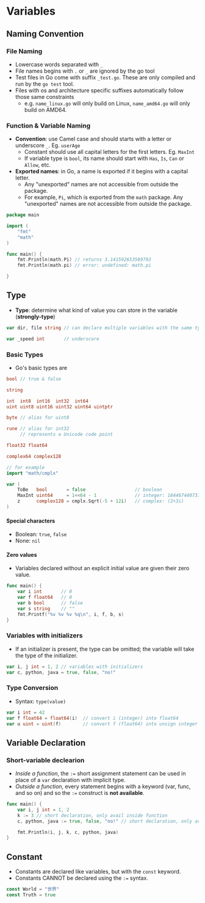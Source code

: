 # Variables

## Naming Convention

### File Naming

- Lowercase words separated with `_`
- File names begins with `.` or `_` are ignored by the go tool
- Test files in Go come with suffix `_test.go`. These are only compiled and run by the `go test` tool.
- Files with os and architecture specific suffixes automatically follow those same constraints
  - e.g. `name_linux.go` will only build on Linux, `name_amd64.go` will only build on AMD64.

### Function & Variable Naming

- **Convention**: use Camel case and should starts with a letter or underscore `_`. Eg. `userAge`
  - Constant should use all capital letters for the first letters. Eg. `MaxInt`
  - If variable type is `bool`, its name should start with `Has`, `Is`, `Can` or `Allow`, etc.
- **Exported names**: in Go, a name is exported if it begins with a capital letter.
  - Any "unexported" names are not accessible from outside the package.
  - For example, `Pi`, which is exported from the `math` package. Any "unexported" names are not accessible from outside the package.

```go
package main

import (
    "fmt"
    "math"
)

func main() {
    fmt.Println(math.Pi) // returns 3.141592653589793
    fmt.Println(math.pi) // error: undefined: math.pi

}
```

## Type

- **Type**: determine what kind of value you can store in the variable (**strongly-type**)

```go
var dir, file string // can declare multiple variables with the same type

var _speed int       // underscore
```

### Basic Types

- Go's basic types are

```go
bool // true & false

string

int  int8  int16  int32  int64
uint uint8 uint16 uint32 uint64 uintptr

byte // alias for uint8

rune // alias for int32
     // represents a Unicode code point

float32 float64

complex64 complex128

// for example
import "math/cmplx"

var (
	ToBe   bool       = false                  // boolean
	MaxInt uint64     = 1<<64 - 1              // integer: 18446744073709551615
	z      complex128 = cmplx.Sqrt(-5 + 12i)   // complex: (2+3i)
)
```

#### Special characters

- Boolean: `true`, `false`
- None: `nil`

#### Zero values

- Variables declared without an explicit initial value are given their zero value.

```go
func main() {
	var i int       // 0
	var f float64   // 0
	var b bool      // false
	var s string    // ""
	fmt.Printf("%v %v %v %q\n", i, f, b, s)
}


```

### Variables with initializers

- If an initializer is present, the type can be omitted; the variable will take the type of the initializer.

```go
var i, j int = 1, 2 // variables with initializers
var c, python, java = true, false, "no!"

```

### Type Conversion

- Syntax: `type(value)`

```go
var i int = 42
var f float64 = float64(i)  // convert i (integer) into float64
var u uint = uint(f)        // convert f (float64) into unsign integer
```

## Variable Declaration

### Short-variable declearion

- _Inside a function_, the `:=` short assignment statement can be used in place of a `var` declaration with implicit type.
- _Outside a function_, every statement begins with a keyword (var, func, and so on) and so the `:=` construct is **not available**.

```go
func main() {
	var i, j int = 1, 2
	k := 3 // short declaration, only avail inside function
	c, python, java := true, false, "no!" // short declaration, only avail inside function

	fmt.Println(i, j, k, c, python, java)
}

```

## Constant

- Constants are declared like variables, but with the `const` keyword.
- Constants CANNOT be declared using the `:=` syntax.

```go
const World = "世界"
const Truth = true
```
